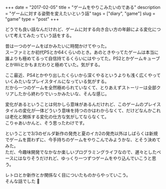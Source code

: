 +++
date        = "2017-02-05"
title       = "ゲームをやりこみたいのである"
description = "ゲームに対する姿勢を変えたいという話"
tags        = ["diary", "game"]
slug        = "game"
type        = "post"
+++

どうでも良い話なんだけれど、ゲームに対する向き合い方の年齢による変化について考えてみたっていう話をする。

昔は一つのゲームをばかみたいに時間かけてやった。  
スーファミとか初代PSとか64くらいのとき。あのときやってたゲームは本当に誰よりも極めてるって自信持てるくらいにはやってた。PS2とかゲームキューブとかWiiとかもまだわりと極めていた。気がする。

ここ最近、PS4とかやり出したくらいから深くやるというよりも浅く広くやっていくみたいなプレイスタイルになっている気がする。  
だから一つのゲームを全然極められていなくて、とりあえずストーリーは全部クリアしたから終わりでいっかみたいな、そんな感じ。

変化があるということは何かしら意味があるんだけれど、このゲームのプレイスタイルの変化が一体どういう意味を持つのかはわからなくて、だけどなんかこれは老化と関係する変化の仕方な気がしてならなくて。  
こりゃあいかんと、そう思ったわけです。

ということで3/3のゼルダ新作の発売と夏のイカ2の発売以外はしばらくは新規でゲームを買わずに、今手持ちのゲームをやりこんでみようかな、とそう決めてみた。  
ただ、今趣味開発でなかなか楽しいプログラミングライフなので、遅々としたペースにはなりそうだけれど、ゆっくり一つずつゲームをやり込んでいこうと思う。

レトロとか新作とか関係なく目についたものからやっていこう。  
そんな話でした :frog:
